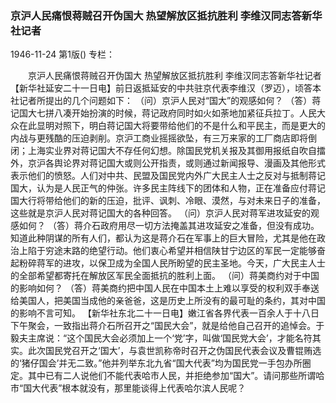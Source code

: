 ### 京沪人民痛恨蒋贼召开伪国大  热望解放区抵抗胜利  李维汉同志答新华社记者

1946-11-24
第1版()
专栏：

　　京沪人民痛恨蒋贼召开伪国大
    热望解放区抵抗胜利
    李维汉同志答新华社记者
    【新华社延安二十一日电】前日返抵延安的中共驻京代表李维汉（罗迈），顷答本社记者所提出的几个问题如下：
    （问）京沪人民对“国大”的观感如何？
    （答）蒋记国大七拼八凑开始扮演的时候，蒋记政府同时如火如荼地加紧征兵拉丁。人民大众在此显明对照下，明白蒋记国大将要带给他们的不是什么和平民主，而是更大的内战与更残酷的压迫剥削。京沪工商业摇摇欲坠，有三万来家的工厂商店即将倒闭；上海实业界对蒋记国大不存任何幻想。除国民党机关报及其御用报纸自吹自擂外，京沪各舆论界对蒋记国大或则公开指责，或则通过新闻报导、漫画及其他形式表示他们的愤怒。人们对中共、民盟及国民党内外广大民主人士之反对与抵制蒋记国大，认为是人民正气的仲张。许多民主阵线下的团体和人物，正在准备应付蒋记国大行将带给他们的新的压迫，批评、讽刺、冷眼、漠然，与对未来日子的准备，这些就是京沪人民对蒋记国大的各种回答。
    （问）京沪人民对蒋军进攻延安的观感如何？
    （答）蒋介石政府用尽一切方法掩盖其进攻延安之准备，但没有成功。知道此种阴谋的所有人们，都认为这是蒋介石在军事上的巨大冒险，尤其是他在政治上陷于穷途末路的绝望行动。他们衷心希望并相信陕甘宁边区的军民一定能够奋起粉碎蒋军的进攻，以保卫成为全国人民所盼望的民主圣地。今天，广大民主人士的全部希望都寄托在解放区军民全面抵抗的胜利上面。
    （问）蒋美商约对于中国的影响如何？
    （答）蒋美商约把中国人民在中国本土上难以享受的权利双手奉送给美国人，把美国当成他的亲爸爸，这是历史上所没有的最可耻的条约，其对中国的影响不言可知。
    【新华社东北二十一日电】嫩江省各界代表一百余人于十八日下午聚会，一致指出蒋介石所召开之“国民大会”，就是给他自己召开的追悼会。于毅夫主席说：“这个国民大会必须加上一个‘党’字，叫做‘国民党大会’，才能名符其实。此次国民党召开之‘国大’，与袁世凯称帝时召开之伪国民代表会议及曹锟贿选的‘猪仔国会’并无二致。”他并列举东北九省“国大代表”均为国民党一手包办所圈定。其中已有二人说他们不能代表哈市人民，并拒绝参加“国大”。请问那些所谓哈市“国大代表”根本就没有，那里能谈得上代表哈尔滨人民呢？
